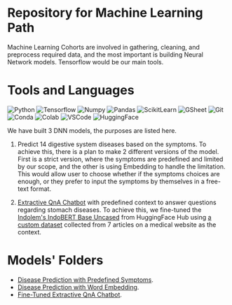 # Repository for Machine Learning Path

Machine Learning Cohorts are involved in gathering, cleaning, and preprocess required data, and the most important is building Neural Network models. Tensorflow would be our main tools.

# Tools and Languages

![Python](https://img.shields.io/badge/Python-FFD43B?style=for-the-badge&logo=python&logoColor=blue) ![Tensorflow](https://img.shields.io/badge/TensorFlow-FF6F00?style=for-the-badge&logo=tensorflow&logoColor=white) ![Numpy](https://img.shields.io/badge/Numpy-777BB4?style=for-the-badge&logo=numpy&logoColor=white) ![Pandas](https://img.shields.io/badge/Pandas-2C2D72?style=for-the-badge&logo=pandas&logoColor=white) ![ScikitLearn](https://img.shields.io/badge/scikit_learn-F7931E?style=for-the-badge&logo=scikit-learn&logoColor=white) ![GSheet](https://img.shields.io/badge/Google%20Sheets-34A853?style=for-the-badge&logo=google-sheets&logoColor=white) ![Git](https://img.shields.io/badge/GIT-E44C30?style=for-the-badge&logo=git&logoColor=white) ![Conda](https://img.shields.io/badge/conda-342B029.svg?&style=for-the-badge&logo=anaconda&logoColor=white) ![Colab](https://img.shields.io/badge/Colab-F9AB00?style=for-the-badge&logo=googlecolab&color=525252) ![VSCode](https://img.shields.io/badge/VSCode-0078D4?style=for-the-badge&logo=visual%20studio%20code&logoColor=white) ![HuggingFace](https://img.shields.io/badge/Hugging%20Face-FFD21E?style=for-the-badge&logo=huggingface&logoColor=black)

We have built 3 DNN models, the purposes are listed here.

1. Predict 14 digestive system diseases based on the symptoms. To achieve this, there is a plan to make 2 different versions of the model. First is a strict version, where the symptoms are predefined and limited by our scope, and the other is using Embedding to handle the limitation. This would allow user to choose whether if the symptoms choices are enough, or they prefer to input the symptoms by themselves in a free-text format.

2. [Extractive QnA Chatbot](https://huggingface.co/wdevinsp/indobert-base-uncased-finetuned-digestive-qna) with predefined context to answer questions regarding stomach diseases. To achieve this, we fine-tuned the [Indolem's IndoBERT Base Uncased](https://huggingface.co/indolem/indobert-base-uncased) from HuggingFace Hub using [a custom dataset](https://huggingface.co/datasets/wdevinsp/digestive_indonesian_qna) collected from 7 articles on a medical website as the context.

# Models' Folders
- [Disease Prediction with Predefined Symptoms](https://github.com/medixapp/medix-ml-model/tree/main/Predefined_Symptoms_Model).
- [Disease Prediction with Word Embedding](https://github.com/medixapp/medix-ml-model/tree/main/Word_Embeddings_Model).
- [Fine-Tuned Extractive QnA Chatbot](https://github.com/medixapp/medix-ml-model/tree/main/Fine_Tuned_QnA_Chatbot).